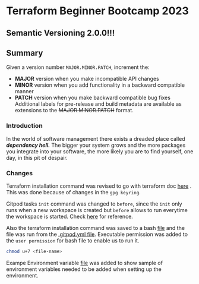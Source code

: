 # Terraform Beginner Bootcamp 2023

## Semantic Versioning 2.0.0!!!
## Summary
Given a version number `MAJOR.MINOR.PATCH`, increment the:

- **MAJOR** version when you make incompatible API changes
- **MINOR** version when you add functionality in a backward compatible manner
- **PATCH** version when you make backward compatible bug fixes
Additional labels for pre-release and build metadata are available as extensions to the ~~MAJOR.MINOR.PATCH~~ format.

### Introduction
In the world of software management there exists a dreaded place called ***dependency hell.*** The bigger your system grows and the more packages you integrate into your software, the more likely you are to find yourself, one day, in this pit of despair.

### Changes

Terraform installation command was revised to go with terraform doc [here](https://developer.hashicorp.com/terraform/tutorials/aws-get-started/install-cli#install-terraform) . This was done because of changes in the `gpg keyring`.

Gitpod tasks `init` command was changed to `before`, since the `init` only runs when a new workspace is created but `before` allows to run everytime the workspace is started. Check [here](https://www.gitpod.io/docs/configure/workspaces/tasks#execution-order) for reference.

Also the terraform installation command was saved to a bash [file](./bin/install_terraform_cli) and the file was run from the [.gitpod.yml file](./.gitpod.yml). Executable permission was added to the `user permission` for bash file to enable us to run it.

```bash
chmod u+7 <file-name>
```

Exampe Environment variable [file](.env.example) was added to show sample of environment variables needed to be added when setting up the environment.
